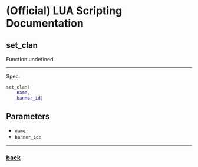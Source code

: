 
# (Official) LUA Scripting Documentation

## set_clan

Function undefined.

___

Spec:

```lua
set_clan(
	name,
	banner_id)
```

## Parameters

- `name:` 
- `banner_id:` 

___

### [back](../other)
